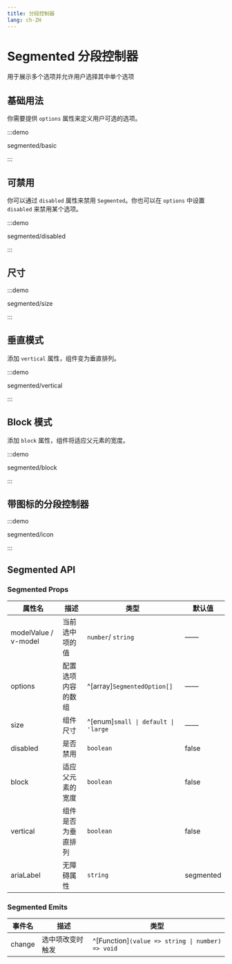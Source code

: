 ```yaml
---
title: 分段控制器
lang: ch-ZH
---
```


# Segmented 分段控制器

用于展示多个选项并允许用户选择其中单个选项

## 基础用法

你需要提供 `options` 属性来定义用户可选的选项。

:::demo

segmented/basic

:::

## 可禁用

你可以通过 `disabled` 属性来禁用 `Segmented`。你也可以在 `options` 中设置 `disabled` 来禁用某个选项。

:::demo

segmented/disabled

:::

## 尺寸

:::demo

segmented/size

:::

## 垂直模式

添加 `vertical` 属性，组件变为垂直排列。

:::demo

segmented/vertical

:::

## Block 模式

添加 `block` 属性，组件将适应父元素的宽度。

:::demo

segmented/block

:::

## 带图标的分段控制器

:::demo

segmented/icon

:::

## Segmented API

### Segmented Props

| 属性名               | 描述               | 类型                                | 默认值    |
| -------------------- | ------------------ | ----------------------------------- | --------- |
| modelValue / v-model | 当前选中项的值     | `number`/ `string`                  | ——        |
| options              | 配置选项内容的数组 | ^[array]`SegmentedOption[]`         | ——        |
| size                 | 组件尺寸           | ^[enum]`small \| default \| 'large` | ——        |
| disabled             | 是否禁用           | `boolean`                           | false     |
| block                | 适应父元素的宽度   | `boolean`                           | false     |
| vertical             | 组件是否为垂直排列 | `boolean`                           | false     |
| ariaLabel            | 无障碍属性         | `string`                            | segmented |

### Segmented Emits

| 事件名 | 描述             | 类型                                             |
| ------ | ---------------- | ------------------------------------------------ |
| change | 选中项改变时触发 | ^[Function]`(value => string \| number) => void` |
